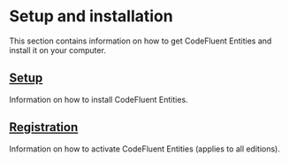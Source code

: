 # Setup and installation

This section contains information on how to get CodeFluent Entities and install it on your computer.

## [Setup](setup-and-installation/setup.md)
Information on how to install CodeFluent Entities.

## [Registration](setup-and-installation/registration.md)
Information on how to activate CodeFluent Entities (applies to all editions).

